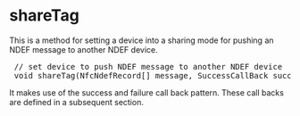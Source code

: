 shareTag
========

This is a method for setting a device into a sharing mode for pushing an NDEF message to another NDEF device.

<pre class="webidl prettyprint">
 // set device to push NDEF message to another NDEF device
 void shareTag(NfcNdefRecord[] message, SuccessCallBack success, FailCallBack fail);
</pre>

It makes use of the success and failure call back pattern. These call backs are defined in a subsequent section.

